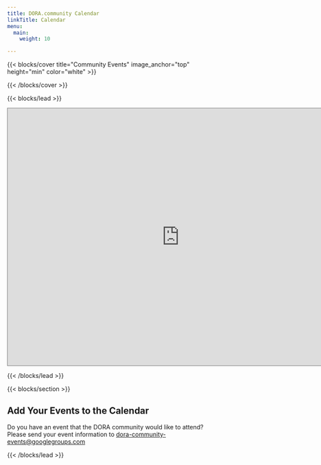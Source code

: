 ```yaml
---
title: DORA.community Calendar
linkTitle: Calendar
menu:
  main:
    weight: 10

---
```


{{< blocks/cover title="Community Events" image_anchor="top" height="min" color="white" >}}

{{< /blocks/cover >}}



{{< blocks/lead >}}



<div class="center"></div><iframe src="https://calendar.google.com/calendar/embed?height=600&wkst=1&bgcolor=%23E67C73&ctz=UTC&showNav=0&showTitle=0&showCalendars=1&src=ZTNmYmQ3NzY3ZDcxYWM2MDE3ZTJhYTZmOTBkYmRjZDNhYWNhZDg4MDkyNTllZGQ4NGEzNTgzZTVkZTMzYzViNkBncm91cC5jYWxlbmRhci5nb29nbGUuY29t&color=%238E24AA" style="border:solid 1px #777" width="800" height="600" frameborder="0" scrolling="no"></iframe><div></div>

{{< /blocks/lead >}}

{{< blocks/section >}}

## Add Your Events to the Calendar

Do you have an event that the DORA community would like to attend?  Please send your event information to dora-community-events@googlegroups.com

{{< /blocks/lead >}}